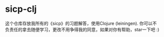 # sicp-clj

这个仓库存放我所有的《sicp》的习题解答，使用Clojure (leiningen).
你可以不负责任的拿去随便学习，更改不用争得我的同意，如果对你有帮助，star一下吧 :)





